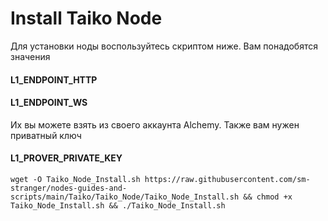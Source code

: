 # Install Taiko Node
Для установки ноды воспользуйтесь скриптом ниже. Вам понадобятся значения
#### L1_ENDPOINT_HTTP
#### L1_ENDPOINT_WS
Их вы можете взять из своего аккаунта Alchemy.
Также вам нужен приватный ключ
#### L1_PROVER_PRIVATE_KEY
  
```
wget -O Taiko_Node_Install.sh https://raw.githubusercontent.com/sm-stranger/nodes-guides-and-scripts/main/Taiko/Taiko_Node/Taiko_Node_Install.sh && chmod +x Taiko_Node_Install.sh && ./Taiko_Node_Install.sh
```
